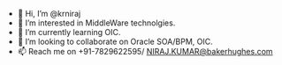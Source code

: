 - 👋 Hi, I’m @krniraj
- 👀 I’m interested in MiddleWare technolgies.
- 🌱 I’m currently learning OIC.
- 💞️ I’m looking to collaborate on Oracle SOA/BPM, OIC.
- 📫 Reach me on +91-7829622595/ NIRAJ.KUMAR@bakerhughes.com

<!---
krniraj/krniraj is a ✨ special ✨ repository because its `README.md` (this file) appears on your GitHub profile.
You can click the Preview link to take a look at your changes.
--->
